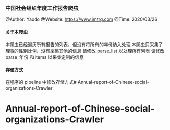 ### 中国社会组织年度工作报告爬虫
@Author: Yaodo
@Website: https://www.imtrq.com
@Time: 2020/03/26

#### 关于本爬虫
本爬虫已经遍历所有报告的列表，但没有将所有的年份纳入处理
本爬虫只采集了理事的性别比例，没有采集其他的信息
请修改 parse_list 以处理所有列表
请修改 parse_年份 和 items 以采集定制的信息

#### 存储方式
在程序的 pipeline 中修改存储方式# Annual-report-of-Chinese-social-organizations-Crawler
# Annual-report-of-Chinese-social-organizations-Crawler
